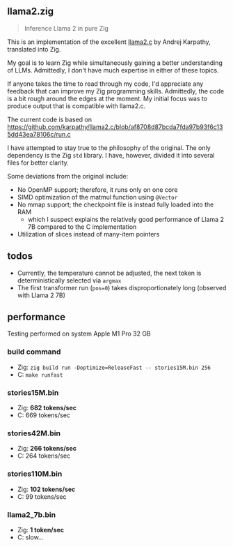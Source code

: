 ## llama2.zig

> Inference Llama 2 in pure Zig

This is an implementation of the excellent [llama2.c](https://github.com/karpathy/llama2.c) by
Andrej Karpathy, translated into Zig.

My goal is to learn Zig while simultaneously gaining a better understanding of LLMs. Admittedly, I
don't have much expertise in either of these topics.

If anyone takes the time to read through my code, I'd appreciate any feedback that can improve my
Zig programming skills. Admittedly, the code is a bit rough around the edges at the moment. My
initial focus was to produce output that is compatible with llama2.c.

The current code is based on
https://github.com/karpathy/llama2.c/blob/af8708d87bcda7fda97b93f6c135dd43ea78106c/run.c

I have attempted to stay true to the philosophy of the original. The only dependency is the Zig
`std` library. I have, however, divided it into several files for better clarity.

Some deviations from the original include:

- No OpenMP support; therefore, it runs only on one core
- SIMD optimization of the matmul function using `@Vector`
- No mmap support; the checkpoint file is instead fully loaded into the RAM
  - which I suspect explains the relatively good performance of Llama 2 7B compared to the C
    implementation
- Utilization of slices instead of many-item pointers

## todos

- Currently, the temperature cannot be adjusted, the next token is deterministically selected via
  `argmax`
- The first transformer run (`pos=0`) takes disproportionately long (observed with Llama 2 7B)

## performance

Testing performed on system Apple M1 Pro 32 GB

### build command

- Zig: `zig build run -Doptimize=ReleaseFast -- stories15M.bin 256`
- C: `make runfast`

### stories15M.bin

- Zig: **682 tokens/sec**
- C: 669 tokens/sec

### stories42M.bin

- Zig: **266 tokens/sec**
- C: 264 tokens/sec

### stories110M.bin

- Zig: **102 tokens/sec**
- C: 99 tokens/sec

### llama2_7b.bin

- Zig: **1 token/sec**
- C: slow...
